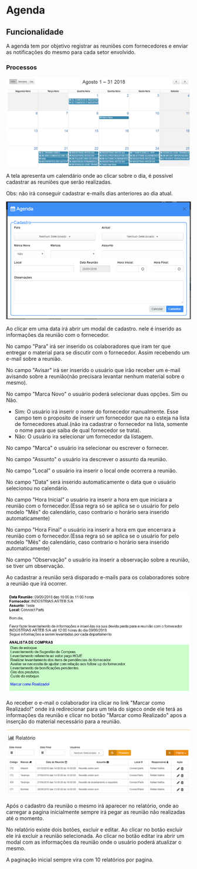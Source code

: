 # Agenda

## Funcionalidade

A agenda tem por objetivo registrar as reuniões com fornecedores e enviar as notificações do mesmo para cada setor envolvido.

### Processos

![](../../.gitbook/assets/image%20%2856%29.png)

 A tela apresenta um calendário onde ao clicar sobre o dia, é possível cadastrar as reuniões que serão realizadas.

Obs: não irá conseguir cadastrar e-mails dias anteriores ao dia atual.

![](../../.gitbook/assets/image%20%2845%29.png)

Ao clicar em uma data irá abrir um modal de cadastro. nele é inserido as informações da reunião com o fornecedor.

No campo "Para" irá ser inserido os colaboradores que iram ter que entregar o material para se discutir com o fornecedor. Assim recebendo um e-mail sobre a reunião.

No campo "Avisar" irá ser inserido o usuário que irão receber um e-mail avisando sobre a reunião\(não precisara levantar nenhum material sobre o mesmo\).

No campo "Marca Novo" o usuário poderá selecionar duas opções. Sim ou Não.

* Sim: O usuário irá inserir o nome do fornecedor manualmente. Esse campo tem o proposito de inserir um fornecedor que na o esteja na lista de fornecedores atual.\(não ira cadastrar o fornecedor na lista, somente o nome para que saiba de qual fornecedor se trata\).
* Não: O usuário ira selecionar um fornecedor da listagem.

No campo "Marca" o usuário ira selecionar ou escrever o fornecer.

No campo "Assunto" o usuário ira descrever o assunto da reunião.

No campo "Local" o usuário ira inserir o local onde ocorrera a reunião.

No campo "Data" será inserido automaticamente o data que o usuário selecionou no calendário.

No campo "Hora Inicial" o usuário ira inserir a hora em que iniciara a reunião com o fornecedor.\(Essa regra só se aplica se o usuário for pelo modelo "Mês" do calendário, caso contrario o horário sera inserido automaticamente\)

No campo "Hora Final" o usuário ira inserir a hora em que encerrara a reunião com o fornecedor.\(Essa regra só se aplica se o usuário for pelo modelo "Mês" do calendário, caso contrario o horário sera inserido automaticamente\)

No campo "Observação" o usuário ira inserir a observação sobre a reunião, se tiver um observação.

Ao cadastrar a reunião será disparado e-mails para os colaboradores sobre a reunião que irá ocorrer.

![](../../.gitbook/assets/image%20%2833%29.png)

  
Ao receber o e-mail o colaborador ira clicar no link "Marcar como Realizado!" onde irá redirecionar para um tela do sigeco onde ele terá as informações da reunião e clicar no botão "Marcar como Realizado" apos a inserção do material necessário para a reunião.

![](../../.gitbook/assets/image%20%2823%29.png)

  
Após o cadastro da reunião o mesmo irá aparecer no relatório, onde ao carregar a pagina inicialmente sempre irá pegar as reunião não realizadas até o momento.

No relatório existe dois botões, excluir e editar. Ao clicar no botão excluir ele irá excluir a reunião selecionada. Ao clicar no botão editar ira abrir um modal com as informações da reunião onde o usuário poderá atualizar o mesmo. 

A paginação inicial sempre vira com 10 relatórios por pagina.

